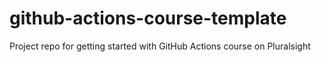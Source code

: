 # github-actions-course-template
Project repo for getting started with GitHub Actions course on Pluralsight

